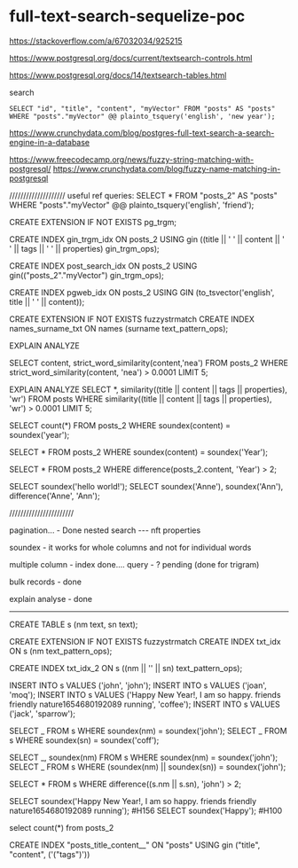 # full-text-search-sequelize-poc

https://stackoverflow.com/a/67032034/925215

https://www.postgresql.org/docs/current/textsearch-controls.html

https://www.postgresql.org/docs/14/textsearch-tables.html

search

```
SELECT "id", "title", "content", "myVector" FROM "posts" AS "posts" WHERE "posts"."myVector" @@ plainto_tsquery('english', 'new year');
```

https://www.crunchydata.com/blog/postgres-full-text-search-a-search-engine-in-a-database

https://www.freecodecamp.org/news/fuzzy-string-matching-with-postgresql/
https://www.crunchydata.com/blog/fuzzy-name-matching-in-postgresql

////////////////////
useful ref queries:
SELECT \* FROM "posts_2" AS "posts" WHERE "posts"."myVector" @@ plainto_tsquery('english', 'friend');

CREATE EXTENSION IF NOT EXISTS pg_trgm;

CREATE INDEX gin_trgm_idx ON posts_2 USING gin ((title || ' ' || content || ' ' || tags || ' ' || properties) gin_trgm_ops);

CREATE INDEX post_search_idx ON posts_2 USING gin(("posts_2"."myVector") gin_trgm_ops);

CREATE INDEX pgweb_idx ON posts_2 USING GIN (to_tsvector('english', title || ' ' || content));

CREATE EXTENSION IF NOT EXISTS fuzzystrmatch
CREATE INDEX names_surname_txt ON names (surname text_pattern_ops);

EXPLAIN ANALYZE

SELECT content, strict_word_similarity(content,'nea')
FROM posts_2
WHERE strict_word_similarity(content, 'nea') > 0.0001 LIMIT 5;

EXPLAIN ANALYZE
SELECT \*, similarity((title || content || tags || properties), 'wr')
FROM posts
WHERE similarity((title || content || tags || properties), 'wr') > 0.0001 LIMIT 5;

SELECT count(\*)
FROM posts_2
WHERE soundex(content) = soundex('year');

SELECT \* FROM posts_2 WHERE soundex(content) = soundex('Year');

SELECT \* FROM posts_2 WHERE difference(posts_2.content, 'Year') > 2;

SELECT soundex('hello world!');
SELECT soundex('Anne'), soundex('Ann'), difference('Anne', 'Ann');

///////////////////////

pagination... - Done
nested search --- nft properties

soundex - it works for whole columns and not for individual words

multiple column - index done.... query - ? pending (done for trigram)

bulk records - done

explain analyse - done

---

CREATE TABLE s (nm text, sn text);

CREATE EXTENSION IF NOT EXISTS fuzzystrmatch
CREATE INDEX txt_idx ON s (nm text_pattern_ops);

CREATE INDEX txt_idx_2 ON s ((nm || '' || sn) text_pattern_ops);

INSERT INTO s VALUES ('john', 'john');
INSERT INTO s VALUES ('joan', 'moq');
INSERT INTO s VALUES ('Happy New Year!, I am so happy. friends friendly nature1654680192089 running', 'coffee');
INSERT INTO s VALUES ('jack', 'sparrow');

SELECT _ FROM s WHERE soundex(nm) = soundex('john');
SELECT _ FROM s WHERE soundex(sn) = soundex('coff');

SELECT _, soundex(nm) FROM s WHERE soundex(nm) = soundex('john');
SELECT _ FROM s WHERE (soundex(nm) || soundex(sn)) = soundex('john');

SELECT \* FROM s WHERE difference((s.nm || s.sn), 'john') > 2;

SELECT soundex('Happy New Year!, I am so happy. friends friendly nature1654680192089 running'); #H156
SELECT soundex('Happy'); #H100

select count(\*) from posts_2

CREATE INDEX "posts_title_content\_\_" ON "posts" USING gin ("title", "content", ('("tags")'))
